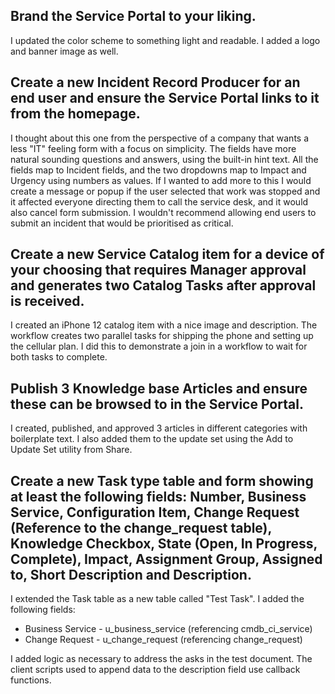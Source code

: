 ## Brand the Service Portal to your liking.

I updated the color scheme to something light and readable. I added a logo and banner image as well.

## Create a new Incident Record Producer for an end user and ensure the Service Portal links to it from the homepage.

I thought about this one from the perspective of a company that wants a less "IT" feeling form with a focus on simplicity.
The fields have more natural sounding questions and answers, using the built-in hint text.
All the fields map to Incident fields, and the two dropdowns map to Impact and Urgency using numbers as values.
If I wanted to add more to this I would create a message or popup if the user selected that work was stopped and it affected everyone directing them to call the service desk, and it would also cancel form submission. I wouldn't recommend allowing end users to submit an incident that would be prioritised as critical.

## Create a new Service Catalog item for a device of your choosing that requires Manager approval and generates two Catalog Tasks after approval is received. 

I created an iPhone 12 catalog item with a nice image and description.
The workflow creates two parallel tasks for shipping the phone and setting up the cellular plan.
I did this to demonstrate a join in a workflow to wait for both tasks to complete.

## Publish 3 Knowledge base Articles and ensure these can be browsed to in the Service Portal.

I created, published, and approved 3 articles in different categories with boilerplate text.
I also added them to the update set using the Add to Update Set utility from Share.

## Create a new Task type table and form showing at least the following fields: Number, Business Service, Configuration Item, Change Request (Reference to the change_request table), Knowledge Checkbox, State (Open, In Progress, Complete), Impact, Assignment Group, Assigned to, Short Description and Description.

I extended the Task table as a new table called "Test Task".
I added the following fields:
* Business Service - u_business_service (referencing cmdb_ci_service)
* Change Request - u_change_request (referencing change_request)

I added logic as necessary to address the asks in the test document.
The client scripts used to append data to the description field use callback functions.